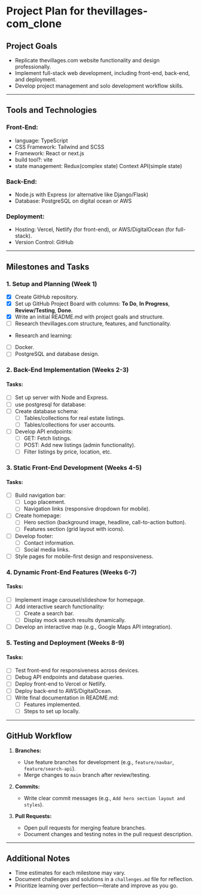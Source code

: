 # Project Plan for thevillages-com_clone

## Project Goals

- Replicate thevillages.com website functionality and design professionally.
- Implement full-stack web development, including front-end, back-end, and deployment.
- Develop project management and solo development workflow skills.

---

## Tools and Technologies

### Front-End:

- language: TypeScript
- CSS Framework: Tailwind and SCSS
- Framework: React or next.js
- build tool?: vite
- state management: Redux(complex state) Context API(simple state)

### Back-End:

- Node.js with Express (or alternative like Django/Flask)
- Database: PostgreSQL on digital ocean or AWS

### Deployment:

- Hosting: Vercel, Netlify (for front-end), or AWS/DigitalOcean (for full-stack).
- Version Control: GitHub

---

## Milestones and Tasks

### 1. Setup and Planning (Week 1)

- [x] Create GitHub repository.
- [x] Set up GitHub Project Board with columns: **To Do**, **In Progress**, **Review/Testing**, **Done**.
- [x] Write an initial README.md with project goals and structure.
- [ ] Research thevillages.com structure, features, and functionality.
- Research and learning:
- [ ] Docker.
- [ ] PostgreSQL and database design.

### 2. Back-End Implementation (Weeks 2-3)

#### Tasks:

- [ ] Set up server with Node and Express.
- [ ] use postgresql for database:
- [ ] Create database schema:
  - [ ] Tables/collections for real estate listings.
  - [ ] Tables/collections for user accounts.
- [ ] Develop API endpoints:
  - [ ] GET: Fetch listings.
  - [ ] POST: Add new listings (admin functionality).
  - [ ] Filter listings by price, location, etc.

### 3. Static Front-End Development (Weeks 4-5)

#### Tasks:

- [ ] Build navigation bar:
  - [ ] Logo placement.
  - [ ] Navigation links (responsive dropdown for mobile).
- [ ] Create homepage:
  - [ ] Hero section (background image, headline, call-to-action button).
  - [ ] Features section (grid layout with icons).
- [ ] Develop footer:
  - [ ] Contact information.
  - [ ] Social media links.
- [ ] Style pages for mobile-first design and responsiveness.

### 4. Dynamic Front-End Features (Weeks 6-7)

#### Tasks:

- [ ] Implement image carousel/slideshow for homepage.
- [ ] Add interactive search functionality:
  - [ ] Create a search bar.
  - [ ] Display mock search results dynamically.
- [ ] Develop an interactive map (e.g., Google Maps API integration).

### 5. Testing and Deployment (Weeks 8-9)

#### Tasks:

- [ ] Test front-end for responsiveness across devices.
- [ ] Debug API endpoints and database queries.
- [ ] Deploy front-end to Vercel or Netlify.
- [ ] Deploy back-end to AWS/DigitalOcean.
- [ ] Write final documentation in README.md:
  - [ ] Features implemented.
  - [ ] Steps to set up locally.

---

## GitHub Workflow

1. **Branches:**

   - Use feature branches for development (e.g., `feature/navbar`, `feature/search-api`).
   - Merge changes to `main` branch after review/testing.

2. **Commits:**

   - Write clear commit messages (e.g., `Add hero section layout and styles`).

3. **Pull Requests:**
   - Open pull requests for merging feature branches.
   - Document changes and testing notes in the pull request description.

---

## Additional Notes

- Time estimates for each milestone may vary.
- Document challenges and solutions in a `challenges.md` file for reflection.
- Prioritize learning over perfection—iterate and improve as you go.
